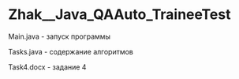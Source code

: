# Zhak__Java_QAAuto_TraineeTest

Main.java - запуск программы

Tasks.java - содержание алгоритмов

Task4.docx - задание 4 
